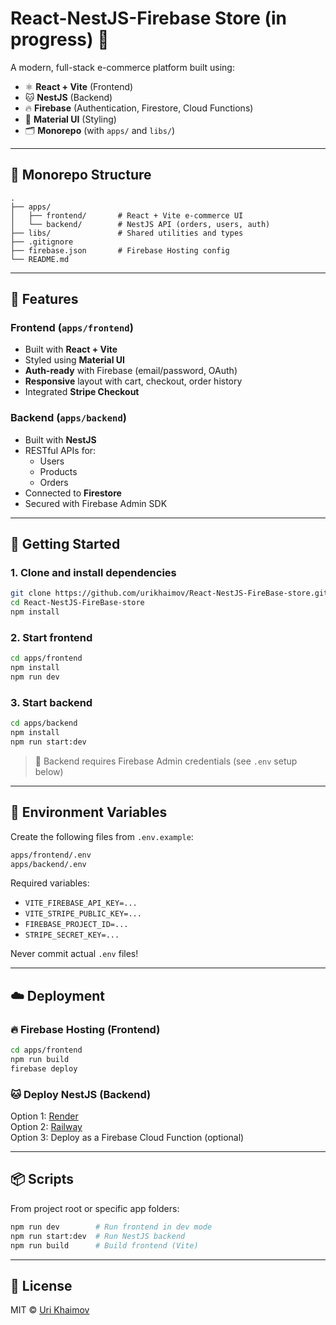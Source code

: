 # React-NestJS-Firebase Store (in progress) 🛒

A modern, full-stack e-commerce platform built using:

- ⚛️ **React + Vite** (Frontend)
- 🐱 **NestJS** (Backend)
- 🔥 **Firebase** (Authentication, Firestore, Cloud Functions)
- 🎨 **Material UI** (Styling)
- 🗂️ **Monorepo** (with `apps/` and `libs/`)

---

## 📁 Monorepo Structure

```
.
├── apps/
│   ├── frontend/       # React + Vite e-commerce UI
│   └── backend/        # NestJS API (orders, users, auth)
├── libs/               # Shared utilities and types
├── .gitignore
├── firebase.json       # Firebase Hosting config
└── README.md
```

---

## 🔧 Features

### Frontend (`apps/frontend`)
- Built with **React + Vite**
- Styled using **Material UI**
- **Auth-ready** with Firebase (email/password, OAuth)
- **Responsive** layout with cart, checkout, order history
- Integrated **Stripe Checkout**

### Backend (`apps/backend`)
- Built with **NestJS**
- RESTful APIs for:
  - Users
  - Products
  - Orders
- Connected to **Firestore**
- Secured with Firebase Admin SDK

---

## 🚀 Getting Started

### 1. Clone and install dependencies

```bash
git clone https://github.com/urikhaimov/React-NestJS-FireBase-store.git
cd React-NestJS-FireBase-store
npm install
```

### 2. Start frontend

```bash
cd apps/frontend
npm install
npm run dev
```

### 3. Start backend

```bash
cd apps/backend
npm install
npm run start:dev
```

> 📌 Backend requires Firebase Admin credentials (see `.env` setup below)

---

## 🔐 Environment Variables

Create the following files from `.env.example`:

```bash
apps/frontend/.env
apps/backend/.env
```

Required variables:
- `VITE_FIREBASE_API_KEY=...`
- `VITE_STRIPE_PUBLIC_KEY=...`
- `FIREBASE_PROJECT_ID=...`
- `STRIPE_SECRET_KEY=...`

Never commit actual `.env` files!

---

## ☁️ Deployment

### 🔥 Firebase Hosting (Frontend)

```bash
cd apps/frontend
npm run build
firebase deploy
```

### 🐱 Deploy NestJS (Backend)

Option 1: [Render](https://render.com/)  
Option 2: [Railway](https://railway.app/)  
Option 3: Deploy as a Firebase Cloud Function (optional)

---

## 📦 Scripts

From project root or specific app folders:

```bash
npm run dev        # Run frontend in dev mode
npm run start:dev  # Run NestJS backend
npm run build      # Build frontend (Vite)
```

---

## 📄 License

MIT © [Uri Khaimov](https://github.com/urikhaimov)
